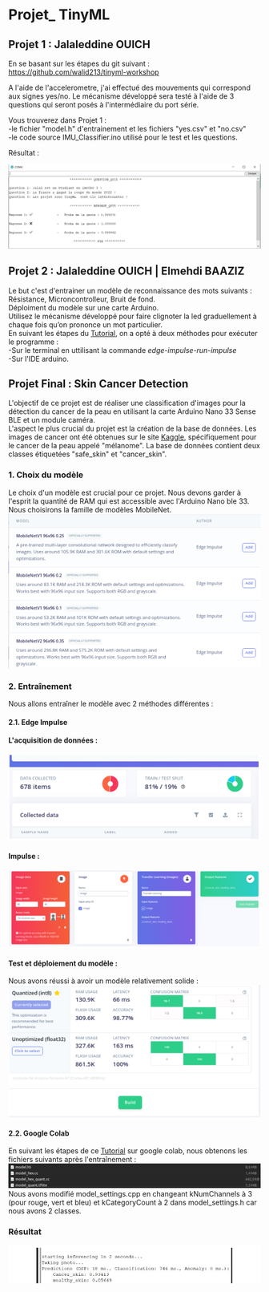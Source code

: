 # Projet_ TinyML 

## Projet 1 : Jalaleddine OUICH
En se basant sur les étapes du git suivant : https://github.com/walid213/tinyml-workshop

A l'aide de l'accelerometre, j'ai effectué des mouvements qui correspond aux signes yes/no.
Le mécanisme développé sera testé à l'aide de 3 questions qui seront posés à l'intermédiaire du port série.  

Vous trouverez dans Projet 1 :  
-le fichier "model.h" d'entrainement et les fichiers "yes.csv" et "no.csv"  
-le code source IMU_Classifier.ino utilisé pour le test et les questions.  

Résultat :  
  
![test.png](https://github.com/JalaleddineOUICH/Projet_IA/blob/main/Projet_1/test.png)  
  
  
## Projet 2 :  Jalaleddine OUICH | Elmehdi BAAZIZ
Le but c'est d'entrainer un modèle de reconnaissance des mots suivants : Résistance, Microncontrolleur, Bruit de fond.  
Déploiment du modèle sur une carte Arduino.  
Utilisez le mécanisme développé pour faire clignoter la led graduellement à chaque fois qu’on prononce un mot particulier.   
En suivant les étapes du [Tutorial](https://docs.edgeimpulse.com/docs/tutorials/responding-to-your-voice), on a opté à deux méthodes pour exécuter le programme :  
-Sur le terminal en uttilisant la commande *edge-impulse-run-impulse*  
-Sur l'IDE arduino.

## Projet Final : Skin Cancer Detection 

L'objectif de ce projet est de réaliser une classification d'images pour la détection du cancer de la peau en utilisant la carte Arduino Nano 33 Sense BLE et un module caméra.  
L'aspect le plus crucial du projet est la création de la base de données. Les images de cancer ont été obtenues sur le site [Kaggle](https://www.kaggle.com/datasets/nodoubttome/skin-cancer9-classesisic), spécifiquement pour le cancer de la peau appelé "mélanome". La base de données contient deux classes étiquetées "safe_skin" et "cancer_skin".  

### 1. Choix du modèle
Le choix d'un modèle est crucial pour ce projet. Nous devons garder à l'esprit la quantité de RAM qui est accessible avec l'Arduino Nano ble 33. Nous choisirons la famille de modèles MobileNet.  
![Image1.PNG](https://github.com/JalaleddineOUICH/Projet_IA/blob/main/Images/Image1.PNG) 
### 2. Entraînement 
Nous allons entraîner le modèle avec 2 méthodes différentes :  
#### 2.1. Edge Impulse  
#### L'acquisition de données :  
![Image2.PNG](https://github.com/JalaleddineOUICH/Projet_IA/blob/main/Images/Image2.PNG)  
#### Impulse :
![Image3.PNG](https://github.com/JalaleddineOUICH/Projet_IA/blob/main/Images/Image3.PNG)  
#### Test et déploiement du modèle :
Nous avons réussi à avoir un modèle relativement solide :  
![Image4.PNG](https://github.com/JalaleddineOUICH/Projet_IA/blob/main/Images/Image4.PNG) 
#### 2.2. Google Colab
En suivant les étapes de ce [Tutorial](https://gist.github.com/gheesung/eb0076e040ba53d5be2ad2db1c70cf82) sur google colab, nous obtenons les fichiers suivants après l'entraînement : 
![Image5.PNG](https://github.com/JalaleddineOUICH/Projet_IA/blob/main/Images/Image5.PNG) 
Nous avons modifié model_settings.cpp en changeant kNumChannels à 3 (pour rouge, vert et bleu) et kCategoryCount à 2 dans model_settings.h car nous avons 2 classes.

### Résultat
![Image6.jpg](https://github.com/JalaleddineOUICH/Projet_IA/blob/main/Images/Image6.jpg) 


